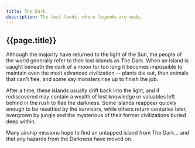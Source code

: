 ```yaml
---
title: The Dark
description: The lost lands, where legends are made.
---
```


## {{page.title}}

Although the majority have returned to the light of the Sun, the people of the world generally refer to their lost islands as The Dark. When an island is caught beneath the dark of a moon for too long it becomes impossible to maintain even the most advanced civilization -- plants die out, then animals that can't flee, and some say monsters rise up to finish the job.

After a time, these islands usually drift back into the light, and if rediscovered may contain a wealth of lost knowledge or valuables left behind in the rush to flee the darkness. Some islands reappear quickly enough to be resettled by the survivors, while others return centuries later, overgrown by jungle and the mysterious of their former civilizations buried deep within.

Many airship missions hope to find an untapped island from The Dark... and that any hazards from the Darkness have moved on.
